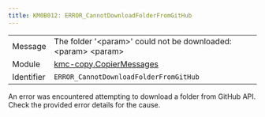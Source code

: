 ```yaml
---
title: KM0B012: ERROR_CannotDownloadFolderFromGitHub
---
```


|            |           |
|------------|---------- |
| Message    | The folder '&lt;param&gt;' could not be downloaded: &lt;param&gt; &lt;param&gt; |
| Module     | [kmc-copy.CopierMessages](kmc-copy.copiermessages) |
| Identifier | `ERROR_CannotDownloadFolderFromGitHub` |

An error was encountered attempting to download a folder from GitHub API. Check the
provided error details for the cause.
